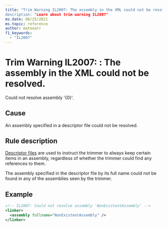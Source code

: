 ```yaml
---
title: "Trim Warning IL2007: The assembly in the XML could not be resolved.
description: "Learn about trim warning IL2007"
ms.date: 08/25/2021
ms.topic: reference
author: mateoatr
f1_keywords:
  - "IL2007"
---
```

# Trim Warning IL2007: : The assembly in the XML could not be resolved.

Could not resolve assembly '{0}'.

## Cause

An assembly specified in a descriptor file could not be resolved.

## Rule description

[Descriptor files](https://github.com/mono/linker/blob/main/docs/data-formats.md) are used to instruct the trimmer to always keep certain items in an assembly, regardless of whether the trimmer could find any references to them.

The assembly specified in the descriptor file by its full name could not be found in any of the assemblies seen by the trimmer.

## Example

```XML
<!-- IL2007: Could not resolve assembly 'NonExistentAssembly' -->
<linker>
  <assembly fullname="NonExistentAssembly" />
</linker>
```

